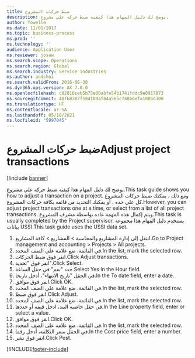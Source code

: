 ```yaml
---
title: ضبط حركات المشروع
description: يوضح لك دليل المهام هذا كيفيه ضبط حركه علي مشروع.
author: Yowelle
ms.date: 11/01/2017
ms.topic: business-process
ms.prod: ''
ms.technology: ''
audience: Application User
ms.reviewer: josaw
ms.search.scope: Operations
ms.search.region: Global
ms.search.industry: Service industries
ms.author: andchoi
ms.search.validFrom: 2016-06-30
ms.dyn365.ops.version: AX 7.0.0
ms.openlocfilehash: c02816ceb5b75e00abfe54b1741fddc9e0917873
ms.sourcegitcommit: 40f68387f594180af64a5e5c748b6efa188bd300
ms.translationtype: HT
ms.contentlocale: ar-SA
ms.lasthandoff: 05/10/2021
ms.locfileid: "5997045"
---
```

# <a name="adjust-project-transactions"></a><span data-ttu-id="f5287-103">ضبط حركات المشروع</span><span class="sxs-lookup"><span data-stu-id="f5287-103">Adjust project transactions</span></span>

[!include [banner](../../includes/banner.md)]

<span data-ttu-id="f5287-104">يوضح لك دليل المهام هذا كيفيه ضبط حركه علي مشروع.</span><span class="sxs-lookup"><span data-stu-id="f5287-104">This task guide shows you how to adjust a transaction on a project.</span></span> <span data-ttu-id="f5287-105">ومع ذلك ، يمكنك ضبط حركات المشروع كل علي حده ، أو يمكنك التحديد من قائمه بكافة حركات المشروع.</span><span class="sxs-lookup"><span data-stu-id="f5287-105">However, you can adjust project transactions one at a time, or select from a list of all project transactions.</span></span> <span data-ttu-id="f5287-106">ويتم إكمال هذه المهمة عاده بواسطة مشرف المشروع.</span><span class="sxs-lookup"><span data-stu-id="f5287-106">This task is usually completed by the Project supervisor.</span></span> <span data-ttu-id="f5287-107">يستخدم دليل المهام هذا مجموعة بيانات USSI.</span><span class="sxs-lookup"><span data-stu-id="f5287-107">This task guide uses the USSI data set.</span></span>

1. <span data-ttu-id="f5287-108">انتقل إلى إدارة المشاريع والمحاسبة > المشاريع > كافة المشاريع.</span><span class="sxs-lookup"><span data-stu-id="f5287-108">Go to Project management and accounting > Projects > All projects.</span></span> 
2. <span data-ttu-id="f5287-109">في القائمة، ضع علامة على الصف المحدد.</span><span class="sxs-lookup"><span data-stu-id="f5287-109">In the list, mark the selected row.</span></span> 
3. <span data-ttu-id="f5287-110">انقر فوق ضبط الحركات.</span><span class="sxs-lookup"><span data-stu-id="f5287-110">Click Adjust transactions.</span></span> 
4. <span data-ttu-id="f5287-111">انقر فوق "تحديد".</span><span class="sxs-lookup"><span data-stu-id="f5287-111">Click Select.</span></span> 
5. <span data-ttu-id="f5287-112">حدد "نعم" في حقل الساعة.</span><span class="sxs-lookup"><span data-stu-id="f5287-112">Select Yes in the Hour field.</span></span> 
6. <span data-ttu-id="f5287-113">في الحقل "تاريخ الانتهاء"، أدخل تاريخا.</span><span class="sxs-lookup"><span data-stu-id="f5287-113">In the To date field, enter a date.</span></span> 
7. <span data-ttu-id="f5287-114">انقر فوق موافق.</span><span class="sxs-lookup"><span data-stu-id="f5287-114">Click OK.</span></span> 
8. <span data-ttu-id="f5287-115">في القائمة، ضع علامة على الصف المحدد.</span><span class="sxs-lookup"><span data-stu-id="f5287-115">In the list, mark the selected row.</span></span> 
9. <span data-ttu-id="f5287-116">انقر فوق ضبط.</span><span class="sxs-lookup"><span data-stu-id="f5287-116">Click Adjust.</span></span> 
10. <span data-ttu-id="f5287-117">في القائمة، ضع علامة على الصف المحدد.</span><span class="sxs-lookup"><span data-stu-id="f5287-117">In the list, mark the selected row.</span></span> 
11. <span data-ttu-id="f5287-118">في حقل خاصيه البند، ادخل قيمه أو حددها.</span><span class="sxs-lookup"><span data-stu-id="f5287-118">In the Line property field, enter or select a value.</span></span> 
12. <span data-ttu-id="f5287-119">انقر فوق موافق.</span><span class="sxs-lookup"><span data-stu-id="f5287-119">Click OK.</span></span> 
13. <span data-ttu-id="f5287-120">في القائمة، ضع علامة على الصف المحدد.</span><span class="sxs-lookup"><span data-stu-id="f5287-120">In the list, mark the selected row.</span></span> 
14. <span data-ttu-id="f5287-121">في الحقل سعر التكلفة، أدخل رقما.</span><span class="sxs-lookup"><span data-stu-id="f5287-121">In the Cost price field, enter a number.</span></span> 
15. <span data-ttu-id="f5287-122">انقر فوق نشر.</span><span class="sxs-lookup"><span data-stu-id="f5287-122">Click Post.</span></span> 


[!INCLUDE[footer-include](../../includes/footer-banner.md)]